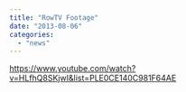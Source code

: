 ```yaml
---
title: "RowTV Footage"
date: "2013-08-06"
categories: 
  - "news"
---
```


https://www.youtube.com/watch?v=HLfhQ8SKjwI&list=PLE0CE140C981F64AE
